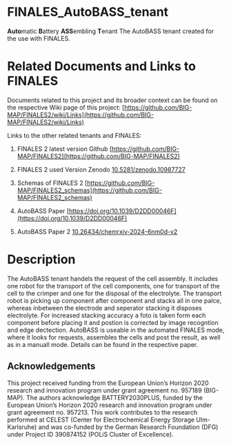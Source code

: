 # FINALES_AutoBASS_tenant
**Auto**matic **B**attery **ASS**embling **T**enant
The AutoBASS tenant created for the use with FINALES.

# Related Documents and Links to FINALES

Documents related to this project and its broader context can be found on the respective Wiki page of this project: [https://github.com/BIG-MAP/FINALES2/wiki/Links](https://github.com/BIG-MAP/FINALES2/wiki/Links)

Links to the other related tenants and FINALES:

1. FINALES 2 latest version Github
[https://github.com/BIG-MAP/FINALES2](https://github.com/BIG-MAP/FINALES2)

1. FINALES 2 used Version Zenodo
[10.5281/zenodo.10987727](10.5281/zenodo.10987727)

1. Schemas of FINALES 2
[https://github.com/BIG-MAP/FINALES2_schemas](https://github.com/BIG-MAP/FINALES2_schemas)

1. AutoBASS Paper
[https://doi.org/10.1039/D2DD00046F](https://doi.org/10.1039/D2DD00046F)

1. AutoBASS Paper 2
[10.26434/chemrxiv-2024-6nm0d-v2](10.26434/chemrxiv-2024-6nm0d-v2)


# Description

The AutoBASS tenant handels the request of the cell assembly. It includes one robot for the transport of the cell components, one for transport of the cell to the crimper and one for the disposal of the electrolyte. The transport robot is picking up component after component and stacks all in one palce, whereas inbetween the electrode and seperator stacking it disposes electrolyte. For increased stacking accuracy a foto is taken form each component before placing it and postion is corrected by image recogntion and edge dectection. AutoBASS is useable in the automated FINALES mode, where it looks for requests, assembles the cells and post the result, as well as in a manuall mode.
Details can be found in the respective paper.

## Acknowledgements

This project received funding from the European Union’s Horizon 2020 research and innovation program under grant agreement no. 957189 (BIG-MAP).
The authors acknowledge BATTERY2030PLUS, funded by the European Union’s Horizon 2020 research and innovation program under grant agreement no. 957213.
This work contributes to the research performed at CELEST (Center for Electrochemical Energy Storage Ulm-Karlsruhe) and was co-funded by the German Research Foundation (DFG) under Project ID 390874152 (POLiS Cluster of Excellence).
